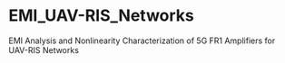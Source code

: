 # EMI_UAV-RIS_Networks
EMI Analysis and Nonlinearity Characterization of 5G FR1 Amplifiers for UAV-RIS Networks
